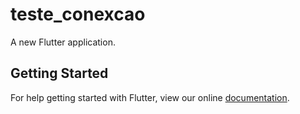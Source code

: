 # teste_conexcao

A new Flutter application.

## Getting Started

For help getting started with Flutter, view our online
[documentation](https://flutter.io/).
